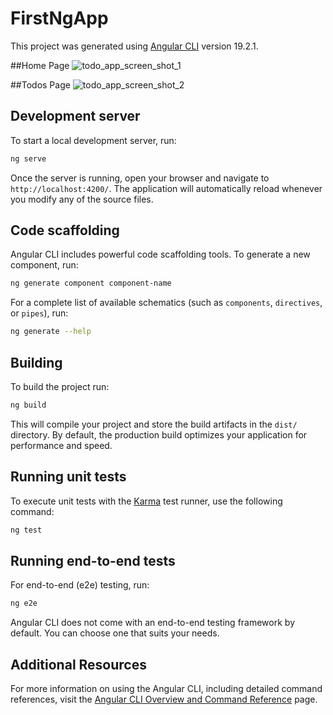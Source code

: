 # FirstNgApp

This project was generated using [Angular CLI](https://github.com/angular/angular-cli) version 19.2.1.

##Home Page
![todo_app_screen_shot_1](https://github.com/user-attachments/assets/1ade80cf-244e-433e-a1d0-b93d074f1b00)

##Todos Page
![todo_app_screen_shot_2](https://github.com/user-attachments/assets/5909e751-d032-4d3c-893d-7d95aa3c89c4)


## Development server

To start a local development server, run:

```bash
ng serve
```

Once the server is running, open your browser and navigate to `http://localhost:4200/`. The application will automatically reload whenever you modify any of the source files.

## Code scaffolding

Angular CLI includes powerful code scaffolding tools. To generate a new component, run:

```bash
ng generate component component-name
```

For a complete list of available schematics (such as `components`, `directives`, or `pipes`), run:

```bash
ng generate --help
```

## Building

To build the project run:

```bash
ng build
```

This will compile your project and store the build artifacts in the `dist/` directory. By default, the production build optimizes your application for performance and speed.

## Running unit tests

To execute unit tests with the [Karma](https://karma-runner.github.io) test runner, use the following command:

```bash
ng test
```

## Running end-to-end tests

For end-to-end (e2e) testing, run:

```bash
ng e2e
```

Angular CLI does not come with an end-to-end testing framework by default. You can choose one that suits your needs.

## Additional Resources

For more information on using the Angular CLI, including detailed command references, visit the [Angular CLI Overview and Command Reference](https://angular.dev/tools/cli) page.
